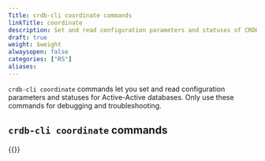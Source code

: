 ```yaml
---
Title: crdb-cli coordinate commands
linkTitle: coordinate
description: Set and read configuration parameters and statuses of CRDBs on the cluster.
draft: true
weight: $weight
alwaysopen: false
categories: ["RS"]
aliases: 
---
```


`crdb-cli coordinate` commands let you set and read configuration parameters and statuses for Active-Active databases. Only use these commands for debugging and troubleshooting.

## `crdb-cli coordinate` commands

{{<table-children columnNames="Command,Description" columnSources="LinkTitle,Description" enableLinks="LinkTitle">}}

